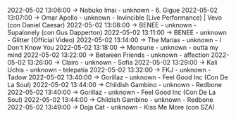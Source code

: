 2022-05-02 13:06:00 -> Nobuko Imai - unknown - 6. Gigue
2022-05-02 13:07:00 -> Omar Apollo - unknown - Invincible (Live Performance) | Vevo (con Daniel Caesar)
2022-05-02 13:08:00 -> BENEE - unknown - Supalonely (con Gus Dapperton)
2022-05-02 13:11:00 -> BENEE - unknown - Glitter (Official Video)
2022-05-02 13:14:00 -> The Marías - unknown - I Don't Know You
2022-05-02 13:18:00 -> Monsune - unknown - outta my mind
2022-05-02 13:22:00 -> Between Friends - unknown - affection
2022-05-02 13:26:00 -> Clairo - unknown - Sofia
2022-05-02 13:29:00 -> Kali Uchis - unknown - telepatía
2022-05-02 13:32:00 -> FKJ - unknown - Tadow
2022-05-02 13:40:00 -> Gorillaz - unknown - Feel Good Inc (Con De La Soul)
2022-05-02 13:44:00 -> Childish Gambino - unknown - Redbone
2022-05-02 13:40:00 -> Gorillaz - unknown - Feel Good Inc (Con De La Soul)
2022-05-02 13:44:00 -> Childish Gambino - unknown - Redbone
2022-05-02 13:49:00 -> Doja Cat - unknown - Kiss Me More (con SZA)

